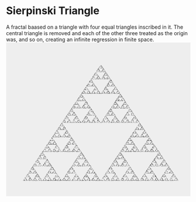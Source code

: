 
# Sierpinski Triangle
A fractal baased on a triangle with four equal triangles inscribed in it. The central triangle is removed and each of the other three treated as the origin was, and so on, creating an infinite regression in finite space.
![](SierpinskiTriangle/Sierpinski%20Triangle.PNG)
